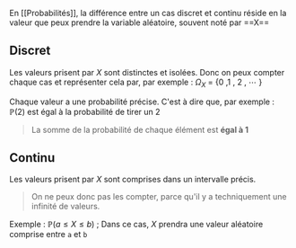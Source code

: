 En [[Probabilités]], la différence entre un cas discret et continu réside en la valeur que peux prendre la variable aléatoire, souvent noté par ==X==
## Discret
Les valeurs prisent par $X$ sont distinctes et isolées. Donc on peux compter chaque cas et représenter cela par, par exemple :
$\Omega_X$ = {0 ,1 , 2 , $\cdots$ }

Chaque valeur a une probabilité précise. C'est à dire que, par exemple :
$\mathbb{P}(2)$ est égal à la probabilité de tirer un 2
> La somme de la probabilité de chaque élément est **égal à 1**
## Continu
Les valeurs prisent par $X$ sont comprises dans un intervalle précis.
> On ne peux donc pas les compter, parce qu'il y a techniquement une infinité de valeurs.

Exemple :
$\mathbb{P}(a \le X \le b)$ ; Dans ce cas, $X$ prendra une valeur aléatoire comprise entre `a` et `b`